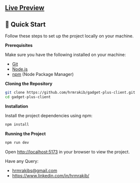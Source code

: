 ## [Live Preview](https://gadget-plus-ecom.vercel.app/)


## <a name="quick-start">🤸 Quick Start</a>

Follow these steps to set up the project locally on your machine.

**Prerequisites**

Make sure you have the following installed on your machine:

- [Git](https://git-scm.com/)
- [Node.js](https://nodejs.org/en)
- [npm](https://www.npmjs.com/) (Node Package Manager)   

**Cloning the Repository**

```bash
git clone https://github.com/hrmrakib/gadget-plus-client.git
cd gadget-plus-client
```

**Installation**

Install the project dependencies using npm:

```bash
npm install
```

**Running the Project**

```bash
npm run dev
```

Open [http://localhost:5173](http://localhost:5173) in your browser to view the project.



Have any Query: <br />
- hrmrakibs@gmail.com
- https://www.linkedin.com/in/hrmrakib/
